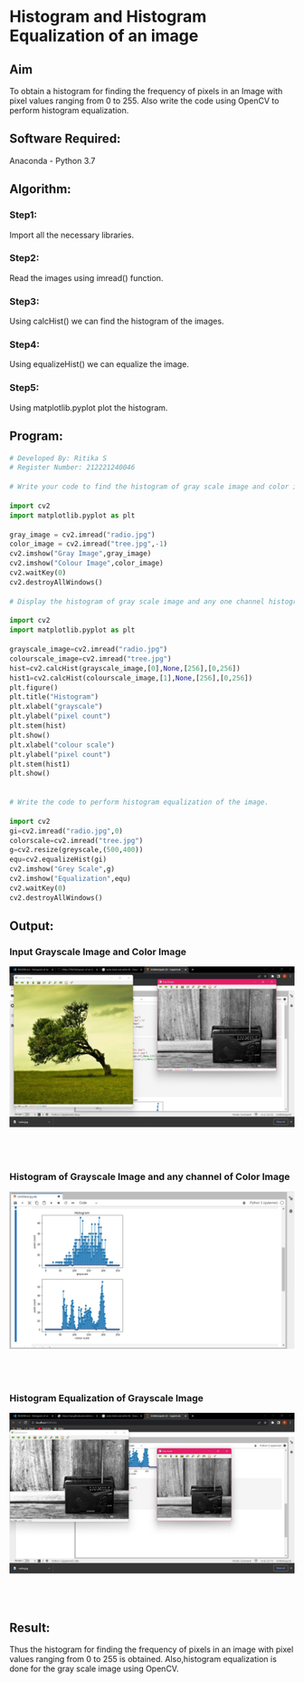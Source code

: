 # Histogram and Histogram Equalization of an image
## Aim
To obtain a histogram for finding the frequency of pixels in an Image with pixel values ranging from 0 to 255. Also write the code using OpenCV to perform histogram equalization.

## Software Required:
Anaconda - Python 3.7

## Algorithm:
### Step1:
Import all the necessary libraries.
<br>

### Step2:
Read the images using imread() function.
<br>

### Step3:
Using calcHist() we can find the histogram of the images.
<br>

### Step4:
Using equalizeHist() we can equalize the image.
<br>

### Step5:
Using matplotlib.pyplot plot the histogram.

## Program:
```python
# Developed By: Ritika S
# Register Number: 212221240046

# Write your code to find the histogram of gray scale image and color image channels.

import cv2
import matplotlib.pyplot as plt

gray_image = cv2.imread("radio.jpg")
color_image = cv2.imread("tree.jpg",-1)
cv2.imshow("Gray Image",gray_image)
cv2.imshow("Colour Image",color_image)
cv2.waitKey(0)
cv2.destroyAllWindows()

# Display the histogram of gray scale image and any one channel histogram from color image

import cv2
import matplotlib.pyplot as plt

grayscale_image=cv2.imread("radio.jpg")
colourscale_image=cv2.imread("tree.jpg")
hist=cv2.calcHist(grayscale_image,[0],None,[256],[0,256])
hist1=cv2.calcHist(colourscale_image,[1],None,[256],[0,256])
plt.figure()
plt.title("Histogram")
plt.xlabel("grayscale")
plt.ylabel("pixel count")
plt.stem(hist)
plt.show()
plt.xlabel("colour scale")
plt.ylabel("pixel count")
plt.stem(hist1)
plt.show()


# Write the code to perform histogram equalization of the image. 

import cv2
gi=cv2.imread("radio.jpg",0)
colorscale=cv2.imread("tree.jpg")
g=cv2.resize(greyscale,(500,400))
equ=cv2.equalizeHist(gi)
cv2.imshow("Grey Scale",g)
cv2.imshow("Equalization",equ)
cv2.waitKey(0)
cv2.destroyAllWindows()

```
## Output:
### Input Grayscale Image and Color Image
![OUTPUT](i.jpg)
<br>
<br>
<br>
<br>

### Histogram of Grayscale Image and any channel of Color Image
![OUTPUT](ii.jpg)
<br>
<br>
<br>
<br>

### Histogram Equalization of Grayscale Image
![OUTPUT](iii.jpg)
<br>
<br>
<br>
<br>

## Result: 
Thus the histogram for finding the frequency of pixels in an image with pixel values ranging from 0 to 255 is obtained. Also,histogram equalization is done for the gray scale image using OpenCV.